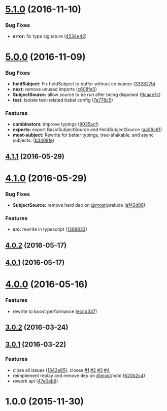 <a name="5.1.0"></a>
# [5.1.0](https://github.com/mostjs-community/most-subject/compare/v5.0.0...v5.1.0) (2016-11-10)


### Bug Fixes

* **error:** fix type signature ([4534e42](https://github.com/mostjs-community/most-subject/commit/4534e42))



<a name="5.0.0"></a>
# [5.0.0](https://github.com/mostjs-community/most-subject/compare/v4.1.1...v5.0.0) (2016-11-09)


### Bug Fixes

* **holdSubject:** Fix holdSubject to buffer without consumer ([332827b](https://github.com/mostjs-community/most-subject/commit/332827b))
* **next:** remove unused imports ([c608fe0](https://github.com/mostjs-community/most-subject/commit/c608fe0))
* **SubjectSource:** allow source to be run after being disposed ([9caae7c](https://github.com/mostjs-community/most-subject/commit/9caae7c))
* **test:** Isolate test-related babel config ([7e778c5](https://github.com/mostjs-community/most-subject/commit/7e778c5))


### Features

* **combinators:** improve typings ([9035acf](https://github.com/mostjs-community/most-subject/commit/9035acf))
* **exports:** export BasicSubjectSource and HoldSubjectSource ([aa06c61](https://github.com/mostjs-community/most-subject/commit/aa06c61))
* **most-subject:** Rewrite for better typings, tree-shakable, and async subjects. ([b3408fe](https://github.com/mostjs-community/most-subject/commit/b3408fe))



<a name="4.1.1"></a>
## [4.1.1](https://github.com/mostjs-community/most-subject/compare/v4.1.0...v4.1.1) (2016-05-29)



<a name="4.1.0"></a>
# [4.1.0](https://github.com/mostjs-community/most-subject/compare/v4.0.2...v4.1.0) (2016-05-29)


### Bug Fixes

* **SubjectSource:** remove hard dep on [@most](https://github.com/most)/prelude ([af42d88](https://github.com/mostjs-community/most-subject/commit/af42d88))


### Features

* **src:** rewrite in typescript ([1398833](https://github.com/mostjs-community/most-subject/commit/1398833))



<a name="4.0.2"></a>
## [4.0.2](https://github.com/mostjs-community/most-subject/compare/v4.0.1...v4.0.2) (2016-05-17)



<a name="4.0.1"></a>
## [4.0.1](https://github.com/mostjs-community/most-subject/compare/v4.0.0...v4.0.1) (2016-05-17)



<a name="4.0.0"></a>
# [4.0.0](https://github.com/mostjs-community/most-subject/compare/v3.0.2...v4.0.0) (2016-05-16)


### Features

* rewrite to boost performance ([eccb337](https://github.com/mostjs-community/most-subject/commit/eccb337))



<a name="3.0.2"></a>
## [3.0.2](https://github.com/mostjs-community/most-subject/compare/v3.0.1...v3.0.2) (2016-03-24)



<a name="3.0.1"></a>
## [3.0.1](https://github.com/mostjs-community/most-subject/compare/1.0.0...v3.0.1) (2016-03-22)


### Features

* close all issues ([1842e85](https://github.com/mostjs-community/most-subject/commit/1842e85)), closes [#1](https://github.com/mostjs-community/most-subject/issues/1) [#2](https://github.com/mostjs-community/most-subject/issues/2) [#3](https://github.com/mostjs-community/most-subject/issues/3) [#4](https://github.com/mostjs-community/most-subject/issues/4)
* reimplement replay and remove dep on [@most](https://github.com/most)/hold ([620b2c4](https://github.com/mostjs-community/most-subject/commit/620b2c4))
* rework api ([47e0eb6](https://github.com/mostjs-community/most-subject/commit/47e0eb6))



<a name="1.0.0"></a>
# 1.0.0 (2015-11-30)



